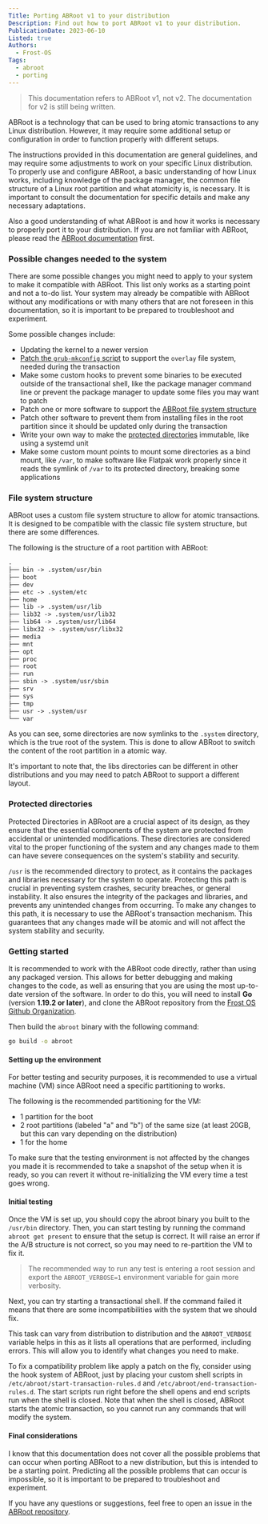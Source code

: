 ```yaml
---
Title: Porting ABRoot v1 to your distribution
Description: Find out how to port ABRoot v1 to your distribution.
PublicationDate: 2023-06-10
Listed: true
Authors: 
  - Frost-OS
Tags:
  - abroot
  - porting
---
```


> This documentation refers to ABRoot v1, not v2. The documentation for v2 is still being written.

ABRoot is a technology that can be used to bring atomic transactions to any Linux distribution. However, it may require some additional setup or configuration in order to function properly with different setups.

The instructions provided in this documentation are general guidelines, and may require some adjustments to work on your specific Linux distribution. To properly use and configure ABRoot, a basic understanding of how Linux works, including knowledge of the package manager, the common file structure of a Linux root partition and what atomicity is, is necessary. It is important to consult the documentation for specific details and make any necessary adaptations.

Also a good understanding of what ABRoot is and how it works is necessary to properly port it to your distribution. If you are not familiar with ABRoot, please read the [ABRoot documentation](/docs/ABRoot/index) first.

### Possible changes needed to the system

There are some possible changes you might need to apply to your system to make it compatible with ABRoot. This list only works as a starting point and not a to-do list. Your system may already be compatible with ABRoot without any modifications or with many others that are not foreseen in this documentation, so it is important to be prepared to troubleshoot and experiment.

Some possible changes include:

- Updating the kernel to a newer version
- [Patch the `grub-mkconfig` script](https://bugs.launchpad.net/ubuntu/+source/grub2/+bug/1247905) to support the `overlay` file system, needed during the transaction
- Make some custom hooks to prevent some binaries to be executed outside of the transactional shell, like the package manager command line or prevent the package manager to update some files you may want to patch
- Patch one or more software to support the [ABRoot file system structure](#file-system-structure)
- Patch other software to prevent them from installing files in the root partition since it should be updated only during the transaction
- Write your own way to make the [protected directories](#protected-directories) immutable, like using a systemd unit
- Make some custom mount points to mount some directories as a bind mount, like `/var`, to make software like Flatpak work properly since it reads the symlink of `/var` to its protected directory, breaking some applications

### File system structure

ABRoot uses a custom file system structure to allow for atomic transactions. It is designed to be compatible with the classic file system structure, but there are some differences.

The following is the structure of a root partition with ABRoot:

```txt
.
├── bin -> .system/usr/bin
├── boot
├── dev
├── etc -> .system/etc
├── home
├── lib -> .system/usr/lib
├── lib32 -> .system/usr/lib32
├── lib64 -> .system/usr/lib64
├── libx32 -> .system/usr/libx32
├── media
├── mnt
├── opt
├── proc
├── root
├── run
├── sbin -> .system/usr/sbin
├── srv
├── sys
├── tmp
├── usr -> .system/usr
└── var
```

As you can see, some directories are now symlinks to the `.system` directory, which is the true root of the system. This is done to allow ABRoot to switch the content of the root partition in a atomic way.

It's important to note that, the libs directories can be different in other distributions and you may need to patch ABRoot to support a different layout.

### Protected directories

Protected Directories in ABRoot are a crucial aspect of its design, as they ensure that the essential components of the system are protected from accidental or unintended modifications. These directories are considered vital to the proper functioning of the system and any changes made to them can have severe consequences on the system's stability and security.

`/usr` is the recommended directory to protect, as it contains the packages and libraries necessary for the system to operate. Protecting this path is crucial in preventing system crashes, security breaches, or general instability. It also ensures the integrity of the packages and libraries, and prevents any unintended changes from occurring. To make any changes to this path, it is necessary to use the ABRoot's transaction mechanism. This guarantees that any changes made will be atomic and will not affect the system stability and security.

### Getting started

It is recommended to work with the ABRoot code directly, rather than using any packaged version. This allows for better debugging and making changes to the code, as well as ensuring that you are using the most up-to-date version of the software. In order to do this, you will need to install **Go** (version **1.19.2 or later**), and clone the ABRoot repository from the [Frost OS Github Organization](https://github.com/Frost-OS/ABRoot).

Then build the `abroot` binary with the following command:

```bash
go build -o abroot
```

#### Setting up the environment

For better testing and security purposes, it is recommended to use a virtual machine (VM) since ABRoot need a specific partitioning to works.

The following is the recommended partitioning for the VM:

- 1 partition for the boot
- 2 root partitions (labeled "a" and "b") of the same size (at least 20GB, but this can vary depending on the distribution)
- 1 for the home

To make sure that the testing environment is not affected by the changes you made it is recommended to take a snapshot of the setup when it is ready, so you can revert it without re-initializing the VM every time a test goes wrong.

#### Initial testing

Once the VM is set up, you should copy the abroot binary you built to the `/usr/bin` directory. Then, you can start testing by running the command `abroot get present` to ensure that the setup is correct. It will raise an error if the A/B structure is not correct, so you may need to re-partition the VM to fix it.

> The recommended way to run any test is entering a root session and export the `ABROOT_VERBOSE=1` environment variable for gain more verbosity.

Next, you can try starting a transactional shell. If the command failed it means that there are some incompatibilities with the system that we should fix.

This task can vary from distribution to distribution and the `ABROOT_VERBOSE` variable helps in this as it lists all operations that are performed, including errors. This will allow you to identify what changes you need to make.

To fix a compatibility problem like apply a patch on the fly, consider using the hook system of ABRoot, just by placing your custom shell scripts in `/etc/abroot/start-transaction-rules.d` and `/etc/abroot/end-transaction-rules.d`. The start scripts run right before the shell opens and end scripts run when the shell is closed. Note that when the shell is closed, ABRoot starts the atomic transaction, so you cannot run any commands that will modify the system.

#### Final considerations

I know that this documentation does not cover all the possible problems that can occur when porting ABRoot to a new distribution, but this is intended to be a starting point. Predicting all the possible problems that can occur is impossible, so it is important to be prepared to troubleshoot and experiment.

If you have any questions or suggestions, feel free to open an issue in the [ABRoot repository](https://github.com/vanilla-os/ABRoot/issues).
